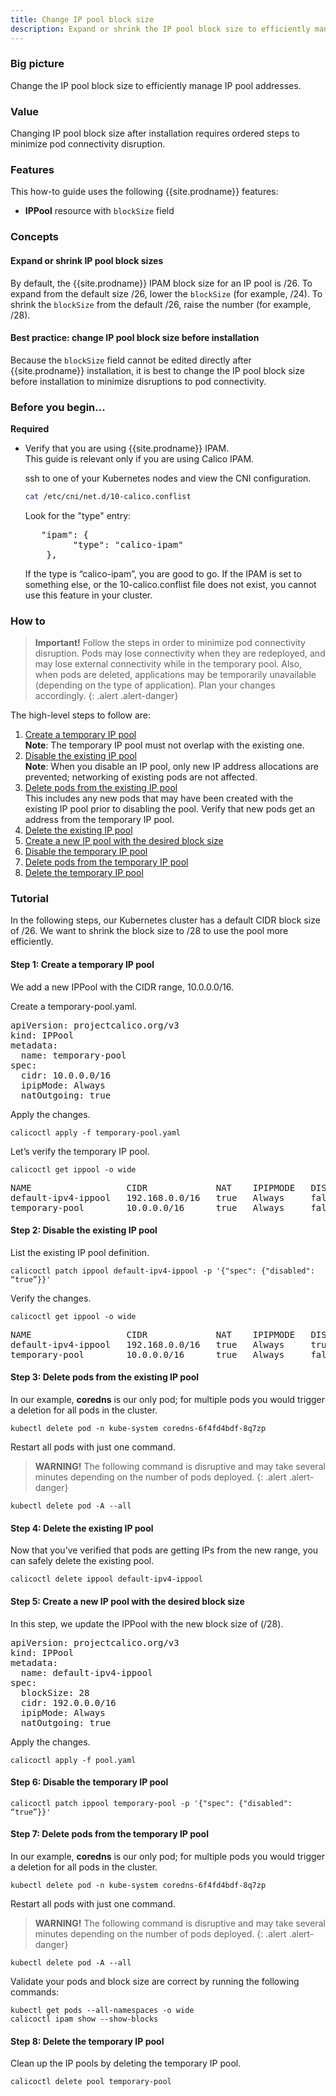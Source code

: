 ```yaml
---
title: Change IP pool block size
description: Expand or shrink the IP pool block size to efficiently manage IP pool addresses. 
---
```


### Big picture

Change the IP pool block size to efficiently manage IP pool addresses. 

### Value

Changing IP pool block size after installation requires ordered steps to minimize pod connectivity disruption. 

### Features

This how-to guide uses the following {{site.prodname}} features:

- **IPPool** resource with `blockSize` field

### Concepts

#### Expand or shrink IP pool block sizes

By default, the {{site.prodname}} IPAM block size for an IP pool is /26. To expand from the default size /26, lower the `blockSize` (for example, /24). To shrink the `blockSize` from the default /26, raise the number (for example, /28). 

#### Best practice: change IP pool block size before installation 

Because the `blockSize` field cannot be edited directly after {{site.prodname}} installation, it is best to change the IP pool block size before installation to minimize disruptions to pod connectivity. 

### Before you begin...

**Required**

- Verify that you are using {{site.prodname}} IPAM.   
  This guide is relevant only if you are using Calico IPAM.

  ssh to one of your Kubernetes nodes and view the CNI configuration.  

    ```bash
    cat /etc/cni/net.d/10-calico.conflist
     ```
  Look for the "type" entry:
  <pre>
     "ipam": {
           "type": "calico-ipam"
      }, 
  </pre>

  If the type is “calico-ipam”, you are good to go. If the IPAM is set to something else, or the 10-calico.conflist file does not exist, you cannot use this feature in your cluster. 

### How to

>**Important!** Follow the steps in order to minimize pod connectivity disruption. Pods may lose connectivity when they are redeployed, and may lose external connectivity while in the temporary pool. Also, when pods are deleted, applications may be temporarily unavailable (depending on the type of application). Plan your changes accordingly. 
{: .alert .alert-danger}

The high-level steps to follow are:

1. [Create a temporary IP pool](#create-a-temporary-ip-pool)    
  **Note**: The temporary IP pool must not overlap with the existing one.
1. [Disable the existing IP pool](#disable-the-existing-ip-pool)    
  **Note**: When you disable an IP pool, only new IP address allocations are prevented; networking of existing pods are not affected.
1. [Delete pods from the existing IP pool](#delete-pods-from-the-existing-ip-pool)    
   This includes any new pods that may have been created with the existing IP pool prior to disabling the pool. Verify that new pods get an address from the temporary IP pool.
1. [Delete the existing IP pool](#delete-the-existing-ip-pool)
1. [Create a new IP pool with the desired block size](#create-a-new-ip-pool-with-the-desired-block-size)
1. [Disable the temporary IP pool](#disable-the-temporary-ip-pool)
1. [Delete pods from the temporary IP pool](#delete-pods-from-the-temporary-ip-pool)
1. [Delete the temporary IP pool](#delete-the-temporary-ip-pool)

### Tutorial

In the following steps, our Kubernetes cluster has a default CIDR block size of /26. We want to shrink the block size to /28 to use the pool more efficiently. 

#### Step 1: Create a temporary IP pool

We add a new IPPool with the CIDR range, 10.0.0.0/16.

Create a temporary-pool.yaml.

<pre>
apiVersion: projectcalico.org/v3
kind: IPPool
metadata:
  name: temporary-pool
spec:
  cidr: 10.0.0.0/16
  ipipMode: Always
  natOutgoing: true
</pre>

Apply the changes.

```
calicoctl apply -f temporary-pool.yaml
```

Let’s verify the temporary IP pool.

```
calicoctl get ippool -o wide
```

<pre>
NAME                  CIDR             NAT    IPIPMODE   DISABLED
default-ipv4-ippool   192.168.0.0/16   true   Always     false
temporary-pool        10.0.0.0/16      true   Always     false
</pre>

#### Step 2: Disable the existing IP pool

List the existing IP pool definition.

```
calicoctl patch ippool default-ipv4-ippool -p '{"spec": {"disabled": “true”}}'
```

Verify the changes.

```
calicoctl get ippool -o wide
```

<pre>
NAME                  CIDR             NAT    IPIPMODE   DISABLED
default-ipv4-ippool   192.168.0.0/16   true   Always     true
temporary-pool        10.0.0.0/16      true   Always     false
</pre>

#### Step 3: Delete pods from the existing IP pool

In our example, **coredns** is our only pod; for multiple pods you would trigger a deletion for all pods in the cluster.

```
kubectl delete pod -n kube-system coredns-6f4fd4bdf-8q7zp
```
Restart all pods with just one command. 

 >**WARNING!** The following command is disruptive and may take several minutes depending on the number of pods deployed.
{: .alert .alert-danger}

```
kubectl delete pod -A --all
```

#### Step 4: Delete the existing IP pool

Now that you’ve verified that pods are getting IPs from the new range, you can safely delete the existing pool.

```
calicoctl delete ippool default-ipv4-ippool
```

#### Step 5: Create a new IP pool with the desired block size

In this step, we update the IPPool with the new block size of (/28).

<pre>
apiVersion: projectcalico.org/v3
kind: IPPool
metadata:
  name: default-ipv4-ippool
spec:
  blockSize: 28
  cidr: 192.0.0.0/16
  ipipMode: Always
  natOutgoing: true
</pre>

Apply the changes.

```
calicoctl apply -f pool.yaml
```

#### Step 6: Disable the temporary IP pool

```
calicoctl patch ippool temporary-pool -p '{"spec": {"disabled": “true”}}'
```

#### Step 7: Delete pods from the temporary IP pool

In our example, **coredns** is our only pod; for multiple pods you would trigger a deletion for all pods in the cluster.

```
kubectl delete pod -n kube-system coredns-6f4fd4bdf-8q7zp
```

Restart all pods with just one command.  

 >**WARNING!** The following command is disruptive and may take several minutes depending on the number of pods deployed.
{: .alert .alert-danger}

```
kubectl delete pod -A --all
```
Validate your pods and block size are correct by running the following commands:

```
kubectl get pods --all-namespaces -o wide
calicoctl ipam show --show-blocks
```
#### Step 8: Delete the temporary IP pool

Clean up the IP pools by deleting the temporary IP pool.

```
calicoctl delete pool temporary-pool
```
